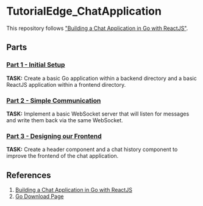 # TutorialEdge_ChatApplication

This repository follows ["Building a Chat Application in Go with ReactJS"][1].

## Parts

### [Part 1 - Initial Setup](https://tutorialedge.net/projects/chat-system-in-go-and-react/part-1-initial-setup/)

**TASK:** Create a basic Go application within a backend directory and a basic ReactJS application within a frontend directory.

### [Part 2 - Simple Communication](https://tutorialedge.net/projects/chat-system-in-go-and-react/part-2-simple-communication/)

**TASK:** Implement a basic WebSocket server that will listen for messages and write them back via the same WebSocket.

### [Part 3 - Designing our Frontend](https://tutorialedge.net/projects/chat-system-in-go-and-react/part-3-designing-our-frontend/)

**TASK:** Create a header component and a chat history component to improve the frontend of the chat application.

## References

1. [Building a Chat Application in Go with ReactJS][1]
2. [Go Download Page](https://go.dev/dl/)

[1]: https://tutorialedge.net/projects/chat-system-in-go-and-react/
